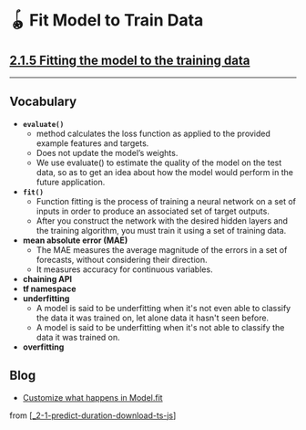 # 🪀 Fit Model to Train Data

## [**2.1.5** Fitting the model to the training data](https://livebook.manning.com/book/deep-learning-with-javascript/chapter-2/63)

---

## **Vocabulary**

- **`evaluate()`**
  - method calculates the loss function as applied to the provided example features and targets.
  - Does not update the model’s weights.
  - We use evaluate() to estimate the quality of the model on the test data, so as to get an idea about how the model would perform in the future application.
- **`fit()`**
  - Function fitting is the process of training a neural network on a set of inputs in order to produce an associated set of target outputs.
  - After you construct the network with the desired hidden layers and the training algorithm, you must train it using a set of training data.
- **mean absolute error (MAE)**
  - The MAE measures the average magnitude of the errors in a set of forecasts, without considering their direction.
  - It measures accuracy for continuous variables.
- **chaining API**
- **tf namespace**
- **underfitting**
  - A model is said to be underfitting when it's not even able to classify the data it was trained on, let alone data it hasn't seen before.
  - A model is said to be underfitting when it's not able to classify the data it was trained on.
- **overfitting**

## **Blog**

- [Customize what happens in Model.fit](https://www.tensorflow.org/guide/keras/customizing_what_happens_in_fit)

from [[_2-1-predict-duration-download-ts-js]]

[//begin]: # "Autogenerated link references for markdown compatibility"
[_2-1-predict-duration-download-ts-js]: _2-1-predict-duration-download-ts-js.md "🪀 Predict TF.js Download"
[//end]: # "Autogenerated link references"

